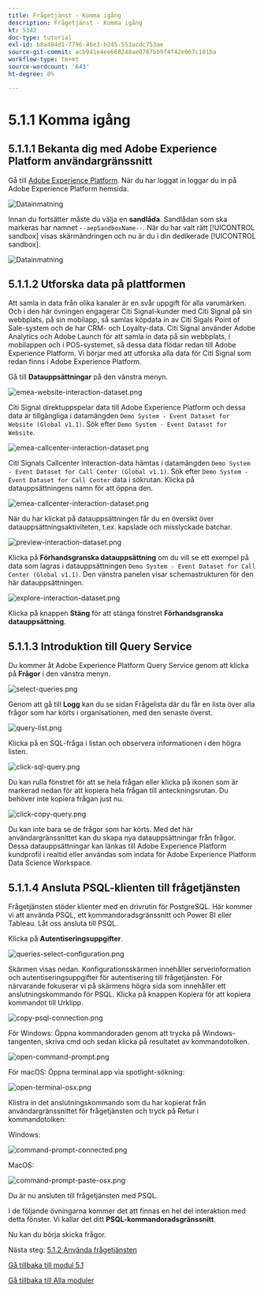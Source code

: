 ```yaml
---
title: Frågetjänst - Komma igång
description: Frågetjänst - Komma igång
kt: 5342
doc-type: tutorial
exl-id: b8a404d1-7796-46e3-b245-553acdc753ae
source-git-commit: acb941e4ee668248ae0767bb9f4f42e067c181ba
workflow-type: tm+mt
source-wordcount: '643'
ht-degree: 0%

---
```


# 5.1.1 Komma igång

## 5.1.1.1 Bekanta dig med Adobe Experience Platform användargränssnitt

Gå till [Adobe Experience Platform](https://experience.adobe.com/platform). När du har loggat in loggar du in på Adobe Experience Platform hemsida.

![Datainmatning](./../../../modules/datacollection/module1.2/images/home.png)

Innan du fortsätter måste du välja en **sandlåda**. Sandlådan som ska markeras har namnet ``--aepSandboxName--``. När du har valt rätt [!UICONTROL sandbox] visas skärmändringen och nu är du i din dedikerade [!UICONTROL sandbox].

![Datainmatning](./../../../modules/datacollection/module1.2/images/sb1.png)


## 5.1.1.2 Utforska data på plattformen

Att samla in data från olika kanaler är en svår uppgift för alla varumärken. Och i den här övningen engagerar Citi Signal-kunder med Citi Signal på sin webbplats, på sin mobilapp, så samlas köpdata in av Citi Sigals Point of Sale-system och de har CRM- och Loyalty-data. Citi Signal använder Adobe Analytics och Adobe Launch för att samla in data på sin webbplats, i mobilappen och i POS-systemet, så dessa data flödar redan till Adobe Experience Platform. Vi börjar med att utforska alla data för Citi Signal som redan finns i Adobe Experience Platform.

Gå till **Datauppsättningar** på den vänstra menyn.

![emea-website-interaction-dataset.png](./images/emea-website-interaction-dataset.png)

Citi Signal direktuppspelar data till Adobe Experience Platform och dessa data är tillgängliga i datamängden `Demo System - Event Dataset for Website (Global v1.1)`. Sök efter `Demo System - Event Dataset for Website`.

![emea-callcenter-interaction-dataset.png](./images/emea-website-interaction-dataset1.png)

Citi Signals Callcenter Interaction-data hämtas i datamängden `Demo System - Event Dataset for Call Center (Global v1.1)`. Sök efter `Demo System - Event Dataset for Call Center` data i sökrutan. Klicka på datauppsättningens namn för att öppna den.

![emea-callcenter-interaction-dataset.png](./images/emea-callcenter-interaction-dataset.png)

När du har klickat på datauppsättningen får du en översikt över datauppsättningsaktiviteten, t.ex. kapslade och misslyckade batchar.

![preview-interaction-dataset.png](./images/preview-interaction-dataset.png)

Klicka på **Förhandsgranska datauppsättning** om du vill se ett exempel på data som lagras i datauppsättningen `Demo System - Event Dataset for Call Center (Global v1.1)`. Den vänstra panelen visar schemastrukturen för den här datauppsättningen.

![explore-interaction-dataset.png](./images/explore-interaction-dataset.png)

Klicka på knappen **Stäng** för att stänga fönstret **Förhandsgranska datauppsättning**.

## 5.1.1.3 Introduktion till Query Service

Du kommer åt Adobe Experience Platform Query Service genom att klicka på **Frågor** i den vänstra menyn.

![select-queries.png](./images/select-queries.png)

Genom att gå till **Logg** kan du se sidan Frågelista där du får en lista över alla frågor som har körts i organisationen, med den senaste överst.

![query-list.png](./images/query-list.png)

Klicka på en SQL-fråga i listan och observera informationen i den högra listen.

![click-sql-query.png](./images/click-sql-query.png)

Du kan rulla fönstret för att se hela frågan eller klicka på ikonen som är markerad nedan för att kopiera hela frågan till anteckningsrutan. Du behöver inte kopiera frågan just nu.

![click-copy-query.png](./images/click-copy-query.png)

Du kan inte bara se de frågor som har körts. Med det här användargränssnittet kan du skapa nya datauppsättningar från frågor. Dessa datauppsättningar kan länkas till Adobe Experience Platform kundprofil i realtid eller användas som indata för Adobe Experience Platform Data Science Workspace.

## 5.1.1.4 Ansluta PSQL-klienten till frågetjänsten

Frågetjänsten stöder klienter med en drivrutin för PostgreSQL. Här kommer vi att använda PSQL, ett kommandoradsgränssnitt och Power BI eller Tableau. Låt oss ansluta till PSQL.

Klicka på **Autentiseringsuppgifter**.

![queries-select-configuration.png](./images/queries-select-configuration.png)

Skärmen visas nedan. Konfigurationsskärmen innehåller serverinformation och autentiseringsuppgifter för autentisering till frågetjänsten. För närvarande fokuserar vi på skärmens högra sida som innehåller ett anslutningskommando för PSQL. Klicka på knappen Kopiera för att kopiera kommandot till Urklipp.

![copy-psql-connection.png](./images/copy-psql-connection.png)

För Windows: Öppna kommandoraden genom att trycka på Windows-tangenten, skriva cmd och sedan klicka på resultatet av kommandotolken.

![open-command-prompt.png](./images/open-command-prompt.png)

För macOS: Öppna terminal.app via spotlight-sökning:

![open-terminal-osx.png](./images/open-terminal-osx.png)

Klistra in det anslutningskommando som du har kopierat från användargränssnittet för frågetjänsten och tryck på Retur i kommandotolken:

Windows:

![command-prompt-connected.png](./images/command-prompt-connected.png)

MacOS:

![command-prompt-paste-osx.png](./images/command-prompt-paste-osx.png)

Du är nu ansluten till frågetjänsten med PSQL.

I de följande övningarna kommer det att finnas en hel del interaktion med detta fönster. Vi kallar det ditt **PSQL-kommandoradsgränssnitt**.

Nu kan du börja skicka frågor.

Nästa steg: [5.1.2 Använda frågetjänsten](./ex2.md)

[Gå tillbaka till modul 5.1](./query-service.md)

[Gå tillbaka till Alla moduler](../../../overview.md)
